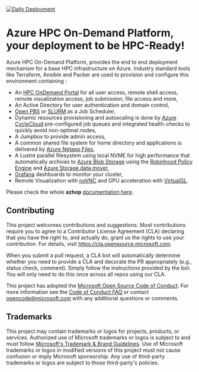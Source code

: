 [![Daily Deployment](https://github.com/Azure/az-hop/actions/workflows/deploy_daily.yml/badge.svg)](https://github.com/Azure/az-hop/actions/workflows/deploy_daily.yml)
# Azure HPC On-Demand Platform, your deployment to be HPC-Ready! 

Azure HPC On-Demand Platform, provides the end to end deployment mechanism for a base HPC infrastructure on Azure. Industry standard tools like Terraform, Ansible and Packer are used to provision and configure this environment containing :
- An [HPC OnDemand Portal](https://osc.github.io/ood-documentation) for all user access, remote shell access, remote visualization access, job submission, file access and more,
- An Active Directory for user authentication and domain control,
- [Open PBS](https://openpbs.org/) or [SLURM](https://slurm.schedmd.com/overview.html) as a Job Scheduler,
- Dynamic resources provisioning and autoscaling is done by [Azure CycleCloud](https://docs.microsoft.com/en-us/azure/cyclecloud/?view=cyclecloud-8) pre-configured job queues and integrated health-checks to quickly avoid non-optimal nodes,
- A Jumpbox to provide admin access,
- A common shared file system for home directory and applications is delivered by [Azure Netapp Files](https://azure.microsoft.com/en-us/services/netapp/),
- A Lustre parallel filesystem using local NVME for high performance that automatically archives to [Azure Blob Storage](https://azure.microsoft.com/en-gb/services/storage/blobs/) using the [Robinhood Policy Engine](https://github.com/cea-hpc/robinhood) and [Azure Storage data mover](https://github.com/wastore/lemur),
- [Grafana](https://grafana.com/) dashboards to monitor your cluster,
- Remote Visualization with [noVNC](https://novnc.com/info.html) and GPU acceleration with [VirtualGL](https://www.virtualgl.org/).

Please check the whole **azhop** [documentation here](https://azure.github.io/az-hop/).

## Contributing

This project welcomes contributions and suggestions.  Most contributions require you to agree to a
Contributor License Agreement (CLA) declaring that you have the right to, and actually do, grant us
the rights to use your contribution. For details, visit https://cla.opensource.microsoft.com.

When you submit a pull request, a CLA bot will automatically determine whether you need to provide
a CLA and decorate the PR appropriately (e.g., status check, comment). Simply follow the instructions
provided by the bot. You will only need to do this once across all repos using our CLA.

This project has adopted the [Microsoft Open Source Code of Conduct](https://opensource.microsoft.com/codeofconduct/).
For more information see the [Code of Conduct FAQ](https://opensource.microsoft.com/codeofconduct/faq/) or
contact [opencode@microsoft.com](mailto:opencode@microsoft.com) with any additional questions or comments.

## Trademarks

This project may contain trademarks or logos for projects, products, or services. Authorized use of Microsoft 
trademarks or logos is subject to and must follow 
[Microsoft's Trademark & Brand Guidelines](https://www.microsoft.com/en-us/legal/intellectualproperty/trademarks/usage/general).
Use of Microsoft trademarks or logos in modified versions of this project must not cause confusion or imply Microsoft sponsorship.
Any use of third-party trademarks or logos are subject to those third-party's policies.

